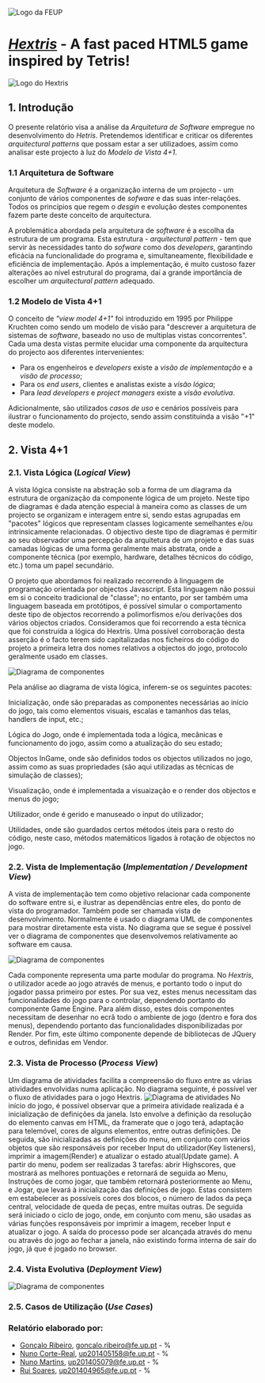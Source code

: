 ![Logo da FEUP](http://www.junifeup.pt/wp-content/uploads/2016/01/feup.png)

# [_Hextris_](https://github.com/Hextris/hextris) - A fast paced HTML5 game inspired by Tetris!

![Logo do Hextris](https://raw.githubusercontent.com/Spininador/hextris/esof_hextris/favicon.ico)

## 1. Introdução
O presente relatório visa a análise da *Arquitetura de _Software_* empregue no desenvolvimento do *Hetris*. Pretendemos identificar e criticar os diferentes _arquitectural patterns_ que possam estar a ser utilizadoes, assim como analisar este projecto à luz do *Modelo de Vista 4+1*.

### 1.1 Arquitetura de Software
Arquitetura de _Software_ é a organização interna de um projecto - um conjunto de vários componentes de _sofware_ e das suas inter-relações. Todos os princípios que regem o _desgin_ e evolução destes componentes fazem parte deste conceito de arquitectura.

A problemática abordada pela arquitetura de _software_ é a escolha da estrutura de um programa. Esta estrutura - _arquitectural pattern_ - tem que servir às necessidades tanto do _sofware_ como dos _developers_, garantindo eficácia na funcionalidade do programa e, simultaneamente, flexibilidade e eficiência de implementação. Após a implementação, é muito custoso fazer alterações ao nível estrutural do programa, daí a grande importância de escolher um _arquitectural pattern_ adequado.

### 1.2 Modelo de Vista 4+1
O conceito de _"view model 4+1"_ foi introduzido em 1995 por Philippe Kruchten como sendo um modelo de visão para "descrever a arquitetura de sistemas de _software_, baseado no uso de multiplas vistas concorrentes". Cada uma desta vistas permite elucidar uma componente da arquitectura do projecto aos diferentes intervenientes:

* Para os engenheiros e _developers_ existe a *visão de implementação* e a *visão de processo*;
* Para os _end users_, clientes e analistas existe a *visão lógica*;
* Para _lead developers_ e _project managers_ existe a *visão evolutiva*.

Adicionalmente, são utilizados *casos de uso* e cenários possíveis para ilustrar o funcionamento do projecto, sendo assim constituinda a visão "+1" deste modelo.
<!--
This model allows the various Stakeholders to find what they want to know about the software architecture. Systems engineers approach it from the Physical View, then the Process View. End-users, customers, data specialists from the Logical View. Project managers, software configuration staff see it from the Development View.

O modelo de vistas 4+1 permite agregar vários pontos de vista sobre o mesmo software para dar uma perspectiva o mais completa possível sobre o mesmo. Este modelo baseia-se em quatro componentes, mais concretamente: vista lógica, representada pelo diagrama de pacotes do projeto; vista de implementação, representada pelo diagrama de componentes, vista de processo, representada pelo diagrama de atividades, e a vista de deployment, represenada pelo diagrama de deployment.

4+1 is a view model designed by Philippe Kruchten for "describing the architecture of software-intensive systems, based on the use of multiple, concurrent views". The views are used to describe the system from the viewpoint of different stakeholders, such as end-users, developers and project managers. The four views of the model are logical, development, process and physical view. In addition selected use cases or scenarios are used to illustrate the architecture serving as the 'plus one' view. Hence the model contains 4+1 views:[
-->
## 2. Vista 4+1
### 2.1. Vista Lógica (_Logical View_)
A vista lógica consiste na abstração sob a forma de um diagrama da estrutura de organização da componente lógica de um projeto.
Neste tipo de diagramas é dada atenção especial à maneira como as classes de um projecto se organizam e interagem entre si, sendo estas agrupadas em "pacotes" lógicos que representam classes logicamente semelhantes e/ou intrinsicamente relacionadas.
O objectivo deste tipo de diagramas é permitir ao seu observador uma percepção da arquitetura de um projeto e das suas camadas lógicas de uma forma geralmente mais abstrata, onde a componente técnica (por exemplo, hardware, detalhes técnicos do código, etc.) toma um papel secundário.

O projeto que abordamos foi realizado recorrendo à linguagem de programação orientada por objectos Javascript. Esta linguagem não possui em si o conceito tradicional de "classe"; no entanto, por ser também uma linguagem baseada em protótipos, é possível simular o comportamento deste tipo de objectos recorrendo a polimorfismos e/ou derivações dos vários objectos criados. Consideramos que foi recorrendo a esta técnica que foi construída a lógica do Hextris. Uma possível corroboração desta asserção é o facto terem sido capitalizadas nos ficheiros do código do projeto a primeira letra dos nomes relativos a objectos do jogo, protocolo geralmente usado em classes.

![Diagrama de componentes](https://raw.githubusercontent.com/Spininador/hextris/esof_hextris/ESOF-docs/resources/logicalviewdiagram.PNG)

Pela análise ao diagrama de vista lógica, inferem-se os seguintes pacotes:

Inicialização, onde são preparadas as componentes necessárias ao início do jogo, tais como elementos visuais, escalas e tamanhos das telas, handlers de input, etc.;

Lógica do Jogo, onde é implementada toda a lógica, mecânicas e funcionamento do jogo, assim como a atualização do seu estado;

Objectos InGame, onde são definidos todos os objectos utilizados no jogo, assim como as suas propriedades (são aqui utilizadas as técnicas de simulação de classes);

Visualização, onde é implementada a visuaização e o render dos objectos e menus do jogo;

Utilizador, onde é gerido e manuseado o input do utilizador;

Utilidades, onde são guardados certos métodos úteis para o resto do código, neste caso, métodos matemáticos ligados à rotação de objectos no jogo.

### 2.2. Vista de Implementação (_Implementation / Development View_)
A vista de implementação tem como objetivo relacionar cada componente do software entre si, e ilustrar as dependências entre eles, do ponto de vista do programador. Também pode ser chamada vista de desenvolvimento.
Normalmente é usado o diagrama UML de componentes para mostrar diretamente esta vista. No diagrama que se segue é possível ver o diagrama de componentes que desenvolvemos relativamente ao software em causa.

![Diagrama de componentes](https://raw.githubusercontent.com/Spininador/hextris/esof_hextris/ESOF-docs/resources/implementationview.jpg)

Cada componente representa uma parte modular do programa. No _Hextris_, o utilizador acede ao jogo através de menus, e portanto todo o input do jogador passa primeiro por estes. Por sua vez, estes menus necessitam das funcionalidades do jogo para o controlar, dependendo portanto do componente Game Engine. Para além disso, estes dois componentes necessitam de desenhar no ecrã todo o ambiente de jogo (dentro e fora dos menus), dependendo portanto das funcionalidades disponibilizadas por Render. Por fim, este último componente depende de bibliotecas de JQuery e outros, definidas em Vendor.

### 2.3. Vista de Processo (_Process View_)
Um diagrama de atividades facilita a compreensão do fluxo entre as várias atividades envolvidas numa aplicação. No diagrama seguinte, é possível ver o fluxo de atividades para o jogo Hextris.
![Diagrama de atividades](https://raw.githubusercontent.com/Spininador/hextris/esof_hextris/ESOF-docs/resources/activitydiagram.PNG)
No início do jogo, é possível observar que a primeira atividade realizada é a inicialização de definições da janela. Isto envolve a definição da resolução do elemento canvas em HTML, da framerate que o jogo terá, adaptação para telemóvel, cores de alguns elementos, entre outras definições.
De seguida, são inicializadas as definições do menu, em conjunto com vários objetos que são responsáveis por receber Input do utilizador(Key listeners), imprimir a imagem(Render) e atualizar o estado atual(Update game).
A partir do menu, podem ser realizadas 3 tarefas: abrir Highscores, que mostrará as melhores pontuações e retornará de seguida ao Menu, Instruções de como jogar, que também retornará posteriormente ao Menu, e Jogar, que levará à inicialização das definições de jogo.
Estas consistem em estabelecer as possíveis cores dos blocos, o número de lados da peça central, velocidade de queda de peças, entre muitas outras. De seguida será iniciado o ciclo de jogo, onde, em conjunto com menu, são usadas as várias funções responsáveis por imprimir a imagem, receber Input e atualizar o jogo.
A saída do processo pode ser alcançada através do menu ou através do jogo ao fechar a janela, não existindo forma interna de sair do jogo, já que é jogado no browser.

### 2.4. Vista Evolutiva (_Deployment View_)
![Diagrama de componentes](https://raw.githubusercontent.com/Spininador/hextris/esof_hextris/ESOF-docs/resources/hextris_deployment.PNG)

### 2.5. Casos de Utilização (_Use Cases_)

### Relatório elaborado por:
* [Gonçalo Ribeiro](https://github.com/gribeirofeup),  goncalo.ribeiro@fe.up.pt - %
* [Nuno Corte-Real](https://github.com/nunocr), 	up201405158@fe.up.pt - %
* [Nuno Martins](https://github.com/Spininador), 	up201405079@fe.up.pt - %
* [Rui Soares](https://github.com/RuiCS),		up201404965@fe.up.pt - %

<!-- The goal of this third assignment is to document the architecture an design choices of the software application of choice. 

In particular, this report should discuss the following

Introduction to Software Architecture and the 4+1 Architectural View Model; What are the architectural patterns followed by your project (if it doesn't follow any well known one, discuss whether it would be best to do so).
Grade: 4pts
Logical View
Grade: 4pts
Development View
Grade: 4pts
Deployment View
Grade: 4 pts
Process View
Grade: 4 pts
Submission date (i.e., last commit to the repository): 23:59, 20-11-2016.

Note: Include contribution of the team members in the report. It also has to be clear from the commits to the repository the contributions of the different team members. 
-->
